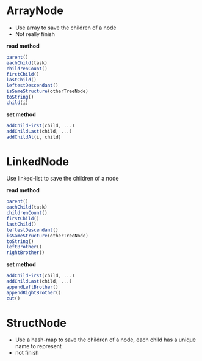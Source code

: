# ArrayNode
- Use array to save the children of a node
- Not really finish

**read method**

```javascript
parent()
eachChild(task)
childrenCount()
firstChild()
lastChild()
leftestDescendant()
isSameStructure(otherTreeNode)
toString()
child(i)
```

**set method**

```javascript
addChildFirst(child, ...)
addChildLast(child, ...)
addChildAt(i, child)
```

# LinkedNode
Use linked-list to save the children of a node

**read method**

```javascript
parent()
eachChild(task)
childrenCount()
firstChild()
lastChild()
leftestDescendant()
isSameStructure(otherTreeNode)
toString()
leftBrother()
rightBrother()
```

**set method**

```javascript
addChildFirst(child, ...)
addChildLast(child, ...)
appendLeftBrother()
appendRightBrother()
cut()
```

# StructNode
- Use a hash-map to save the children of a node, each child has a unique name to represent
- not finish